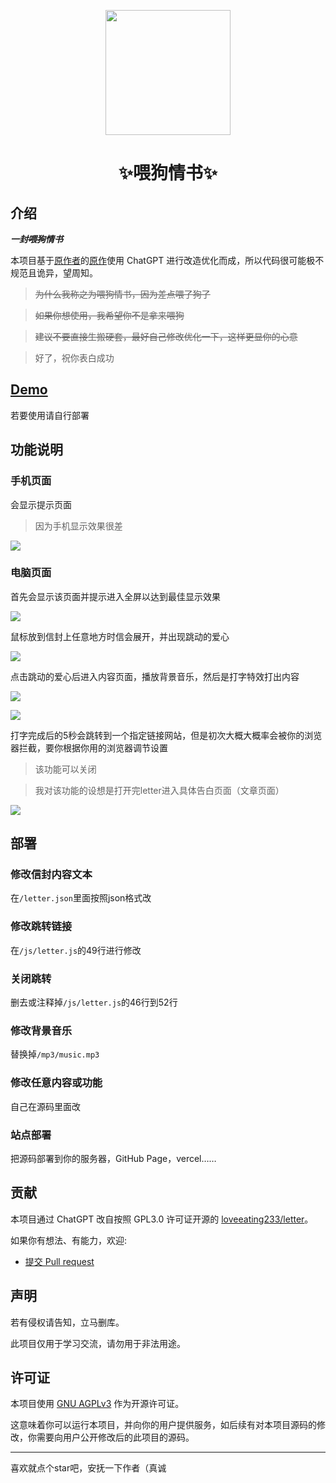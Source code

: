 <p align="center">
  <a href="https://itsevin.github.io/LoveLetter/"><img src="https://raw.githubusercontent.com/itsevin/LoveLetter/main/favicon.ico" width="200" height="200" alt=""></a>
</p>

<div align="center">
    <h1 align="center">✨喂狗情书✨</h1>
</div>

## 介绍

***一封~~喂狗~~情书***

本项目基于[原作者](https://github.com/loveeating233)的[原作](https://github.com/loveeating233/letter)使用 ChatGPT 进行改造优化而成，所以代码很可能极不规范且诡异，望周知。

> ~~为什么我称之为喂狗情书，因为差点喂了狗了~~

> ~~如果你想使用，我希望你不是拿来喂狗~~

> ~~建议不要直接生搬硬套，最好自己修改优化一下，这样更显你的心意~~

> 好了，祝你表白成功

## [Demo](https://itsevin.github.io/LoveLetter/)

若要使用请自行部署

## 功能说明

### 手机页面

会显示提示页面

> 因为手机显示效果很差

![](https://raw.githubusercontent.com/itsevin/LoveLetter/main/img/mobile.jpg)

### 电脑页面

首先会显示该页面并提示进入全屏以达到最佳显示效果

![](https://raw.githubusercontent.com/itsevin/LoveLetter/main/img/1.png)

鼠标放到信封上任意地方时信会展开，并出现跳动的爱心

![](https://raw.githubusercontent.com/itsevin/LoveLetter/main/img/2.png)

点击跳动的爱心后进入内容页面，播放背景音乐，然后是打字特效打出内容

![](https://raw.githubusercontent.com/itsevin/LoveLetter/main/img/3.png)

![](https://raw.githubusercontent.com/itsevin/LoveLetter/main/img/4.png)

打字完成后的5秒会跳转到一个指定链接网站，但是初次大概大概率会被你的浏览器拦截，要你根据你用的浏览器调节设置

> 该功能可以关闭

> 我对该功能的设想是打开完letter进入具体告白页面（文章页面）

![](https://raw.githubusercontent.com/itsevin/LoveLetter/main/img/5.png)

## 部署

### 修改信封内容文本

在`/letter.json`里面按照json格式改

### 修改跳转链接

在`/js/letter.js`的49行进行修改

### 关闭跳转

删去或注释掉`/js/letter.js`的46行到52行

### 修改背景音乐

替换掉`/mp3/music.mp3`

### 修改任意内容或功能

自己在源码里面改

### 站点部署

把源码部署到你的服务器，GitHub Page，vercel……

## 贡献

本项目通过 ChatGPT 改自按照 GPL3.0 许可证开源的 [loveeating233/letter](https://github.com/loveeating233/letter)。

如果你有想法、有能力，欢迎:
- [提交 Pull request](https://github.com/itsevin/LoveLetter/pulls)

## 声明

若有侵权请告知，立马删库。

此项目仅用于学习交流，请勿用于非法用途。

## 许可证

本项目使用 [GNU AGPLv3](https://choosealicense.com/licenses/agpl-3.0/) 作为开源许可证。

这意味着你可以运行本项目，并向你的用户提供服务，如后续有对本项目源码的修改，你需要向用户公开修改后的此项目的源码。

---

喜欢就点个star吧，安抚一下作者（真诚
